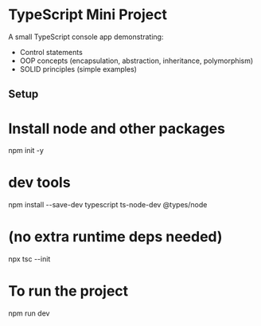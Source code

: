 # TypeScript Mini Project

A small TypeScript console app demonstrating:
- Control statements
- OOP concepts (encapsulation, abstraction, inheritance, polymorphism)
- SOLID principles (simple examples)

## Setup
# Install node and other packages
npm init -y
# dev tools
npm install --save-dev typescript ts-node-dev @types/node
# (no extra runtime deps needed)
npx tsc --init

# To run the project
npm run dev
